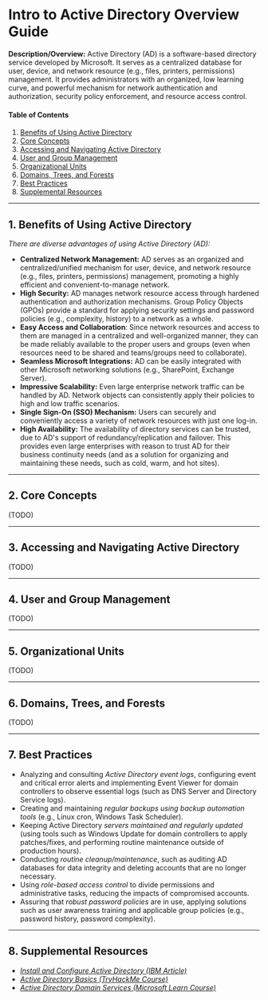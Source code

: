 # Intro to Active Directory Overview Guide

**Description/Overview:** Active Directory (AD) is a software-based directory service developed by Microsoft. It serves as a centralized database for user, device, and network resource (e.g., files, printers, permissions) management. It provides administrators with an organized, low learning curve, and powerful mechanism for network authentication and authorization, security policy enforcement, and resource access control.

#### Table of Contents

1. [Benefits of Using Active Directory](#benefits)
2. [Core Concepts](#concepts)
3. [Accessing and Navigating Active Directory](#accessing)
4. [User and Group Management](#management)
5. [Organizational Units](#organizational)
6. [Domains, Trees, and Forests](#domains)
7. [Best Practices](#practices)
8. [Supplemental Resources](#supplemental)

<hr />

## 1. <a name="benefits">Benefits of Using Active Directory</a>

*There are diverse advantages of using Active Directory (AD):*

* **Centralized Network Management:** AD serves as an organized and centralized/unified mechanism for user, device, and network resource (e.g., files, printers, permissions) management, promoting a highly efficient and convenient-to-manage network.
* **High Security:** AD manages network resource access through hardened authentication and authorization mechanisms. Group Policy Objects (GPOs) provide a standard for applying security settings and password policies (e.g., complexity, history) to a network as a whole.
* **Easy Access and Collaboration**: Since network resources and access to them are managed in a centralized and well-organized manner, they can be made reliably available to the proper users and groups (even when resources need to be shared and teams/groups need to collaborate).
* **Seamless Microsoft Integrations:** AD can be easily integrated with other Microsoft networking solutions (e.g., SharePoint, Exchange Server).
* **Impressive Scalability:** Even large enterprise network traffic can be handled by AD. Network objects can consistently apply their policies to high and low traffic scenarios. 
* **Single Sign-On (SSO) Mechanism:** Users can securely and conveniently access a variety of network resources with just one log-in.
* **High Availability:** The availability of directory services can be trusted, due to AD's support of redundancy/replication and failover. This provides even large enterprises with reason to trust AD for their business continuity needs (and as a solution for organizing and maintaining these needs, such as cold, warm, and hot sites).

<hr />

## 2. <a name="concepts">Core Concepts</a>

(TODO)

<hr />

## 3. <a name="accessing">Accessing and Navigating Active Directory</a>

(TODO)

<hr />

## 4. <a name="management">User and Group Management</a>

(TODO)

<hr />

## 5. <a name="organizational">Organizational Units</a>

(TODO)

<hr />

## 6. <a name="domains">Domains, Trees, and Forests</a>

(TODO)

<hr />

## 7. <a name="practices">Best Practices</a>

* Analyzing and consulting *Active Directory event logs*, configuring event and critical error alerts and implementing Event Viewer for domain controllers to observe essential logs (such as DNS Server and Directory Service logs).
* Creating and maintaining *regular backups using backup automation tools* (e.g., Linux cron, Windows Task Scheduler).
* Keeping Active Directory *servers maintained and regularly updated* (using tools such as Windows Update for domain controllers to apply patches/fixes, and performing routine maintenance outside of production hours).
* Conducting *routine cleanup/maintenance*, such as auditing AD databases for data integrity and deleting accounts that are no longer necessary.
* Using *role-based access control* to divide permissions and administrative tasks, reducing the impacts of compromised accounts.
* Assuring that *robust password policies* are in use, applying solutions such as user awareness training and applicable group policies (e.g., password history, password complexity).

<hr />

## 8. <a name="supplemental">Supplemental Resources</a>

* *[Install and Configure Active Directory (IBM Article)](https://www.ibm.com/docs/en/storage-scale-bda?topic=support-install-configure-active-directory)*
* *[Active Directory Basics (TryHackMe Course)](https://tryhackme.com/room/winadbasics)*
* *[Active Directory Domain Services (Microsoft Learn Course)](https://learn.microsoft.com/en-us/training/paths/active-directory-domain-services/)*
